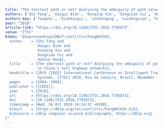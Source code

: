 ```yaml
---
title: "The shortest path or not? Analyzing the ambiguity of path selection in China's toll highway networks"
authors: ['Shi Fang', 'Kaigui Bian', 'Kunqing Xie', 'Dongxiao Cui', 'Haikun Hong']
authors-key: ['fangshi', 'biankaigui', 'xiekunqing', 'cuidongxiao', 'honghaikun']
year: "2016"
article-link: "https://doi.org/10.1109/ITSC.2016.7795873"
venue: "ITSC"
bibex: "@inproceedings{DBLP:conf/itsc/FangBXCH16,
  author    = {Shi Fang and
               Kaigui Bian and
               Kunqing Xie and
               Dongxiao Cui and
               Haikun Hong},
  title     = {The shortest path or not? Analyzing the ambiguity of path selection
               in China's toll highway networks},
  booktitle = {19th {IEEE} International Conference on Intelligent Transportation
               Systems, {ITSC} 2016, Rio de Janeiro, Brazil, November 1-4, 2016},
  pages     = {1964--1969},
  publisher = {{IEEE}},
  year      = {2016},
  url       = {https://doi.org/10.1109/ITSC.2016.7795873},
  doi       = {10.1109/ITSC.2016.7795873},
  timestamp = {Wed, 16 Oct 2019 14:14:57 +0200},
  biburl    = {https://dblp.org/rec/conf/itsc/FangBXCH16.bib},
  bibsource = {dblp computer science bibliography, https://dblp.org}
}"
---
```

